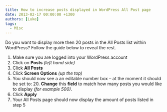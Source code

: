 ```yaml
---
title: How to increase posts displayed in WordPress All Post page
date: 2013-02-17 00:00:00 +1300
authors: [Luke]
tags:
  - Misc
---
```

Do you want to display more then 20 posts in the All Posts list within WordPress? Follow the guide below to reveal the rest.

  1. Make sure you are logged into your WordPress account
  2. Click on **Posts** _(left hand side)_
  3. Click **All Posts**
  4. Click **Screen Options** _(up the top)_
  5. You should now see a an editable number box &#8211; at the moment it should be set to: 20. **Change** this **field** to match how many posts you would like to display _(for example 500)_.
  6. Click **Apply**
  7. Your All Posts page should now display the amount of posts listed in step 5
